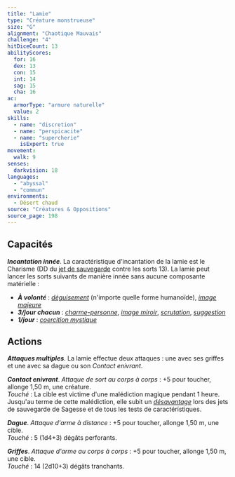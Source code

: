 ```yaml
---
title: "Lamie"
type: "Créature monstrueuse"
size: "G"
alignment: "Chaotique Mauvais"
challenge: "4"
hitDiceCount: 13
abilityScores:
  for: 16
  dex: 13
  con: 15
  int: 14
  sag: 15
  cha: 16
ac: 
  armorType: "armure naturelle"
  value: 2
skills: 
  - name: "discretion"
  - name: "perspicacite"
  - name: "supercherie"
    isExpert: true
movement: 
  walk: 9
senses: 
  darkvision: 18
languages: 
  - "abyssal"
  - "commun"
environments:
  - Désert chaud
source: "Créatures & Oppositions"
source_page: 198
---
```

## Capacités
_**Incantation innée**_. La caractéristique d'incantation de la lamie est le Charisme (DD du [jet de sauvegarde](/utiliser-les-caracteristiques#jets-de-sauvegarde) contre les sorts 13). La lamie peut lancer les sorts suivants de manière innée sans aucune composante matérielle :
* _**À volonté**_ : [_déguisement_](/grimoire/deguisement) (n'importe quelle forme humanoïde), [_image majeure_](/grimoire/image-majeure)
* _**3/jour chacun**_ : [_charme-personne_](/grimoire/charme-personne), [_image miroir_](/grimoire/image-miroir), [_scrutation_](/grimoire/scrutation), [_suggestion_](/grimoire/suggestion)
* _**1/jour**_ : [_coercition mystique_](/grimoire/coercition-mystique)

## Actions
_**Attaques multiples**_. La lamie effectue deux attaques : une avec ses griffes et une avec sa dague ou son _Contact enivrant_.

_**Contact enivrant**_. _Attaque de sort au corps à corps_ : +5 pour toucher, allonge 1,50 m, une créature.  
_Touché_ : La cible est victime d'une malédiction magique pendant 1 heure. Jusqu'au terme de cette malédiction, elle subit un [_désavantage_](/utiliser-les-caracteristiques/#avantage-et-desavantage) lors des jets de sauvegarde de Sagesse et de tous les tests de caractéristiques.

_**Dague**_. _Attaque d'arme à distance_ : +5 pour toucher, allonge 1,50 m, une cible.  
_Touché_ : 5 (1d4+3) dégâts perforants.

_**Griffes**_. _Attaque d'arme au corps à corps_ : +5 pour toucher, allonge 1,50 m, une cible.  
_Touché_ : 14 (2d10+3) dégâts tranchants.
